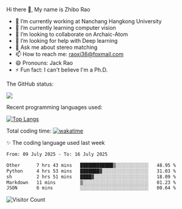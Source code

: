Hi there 👋, My name is Zhibo Rao
- 🔭 I’m currently working at Nanchang Hangkong University
- 🌱 I’m currently learning computer vision
- 👯 I’m looking to collaborate on Archaic-Atom
- 🤔 I’m looking for help with Deep learning
- 💬 Ask me about stereo matching
- 📫 How to reach me: raoxi36@foxmail.com
- 😄 Pronouns: Jack Rao
- ⚡ Fun fact: I can't believe I'm a Ph.D.

The GitHub status:

![](https://github-readme-stats.vercel.app/api?username=ZhiboRao)

Recent programming languages used:

[![Top Langs](https://github-readme-stats.vercel.app/api/top-langs/?username=ZhiboRao&layout=compact)](https://github.com/anuraghazra/github-readme-stats)

Total coding time: [![wakatime](https://wakatime.com/badge/user/51ec5ec7-4742-4243-9eea-732ade32c0b7.svg)](https://wakatime.com/@51ec5ec7-4742-4243-9eea-732ade32c0b7)

✨ The coding language used last week 
<!--START_SECTION:waka-->

```txt
From: 09 July 2025 - To: 16 July 2025

Other      7 hrs 43 mins   ████████████▒░░░░░░░░░░░░   48.95 %
Python     4 hrs 53 mins   ███████▓░░░░░░░░░░░░░░░░░   31.03 %
sh         2 hrs 51 mins   ████▓░░░░░░░░░░░░░░░░░░░░   18.09 %
Markdown   11 mins         ▒░░░░░░░░░░░░░░░░░░░░░░░░   01.23 %
JSON       6 mins          ░░░░░░░░░░░░░░░░░░░░░░░░░   00.64 %
```

<!--END_SECTION:waka-->

![Visitor Count](https://profile-counter.glitch.me/Raohaocheng/count.svg)

